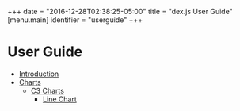 +++
date = "2016-12-28T02:38:25-05:00"
title = "dex.js User Guide"
[menu.main]
  identifier = "userguide"
+++

# User Guide

  * [Introduction](/guide/Intro.html)
  * [Charts](/guide/Charts.html)
    * [C3 Charts](/guide/c3/)
      * [Line Chart](/guide/charts/c3/LineChart.html)